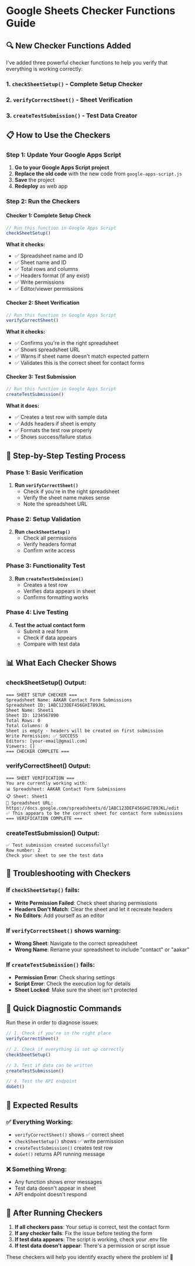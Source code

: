# Google Sheets Checker Functions Guide

## 🔍 New Checker Functions Added

I've added three powerful checker functions to help you verify that everything is working correctly:

### 1. **`checkSheetSetup()`** - Complete Setup Checker
### 2. **`verifyCorrectSheet()`** - Sheet Verification
### 3. **`createTestSubmission()`** - Test Data Creator

## 📋 How to Use the Checkers

### **Step 1: Update Your Google Apps Script**

1. **Go to your Google Apps Script project**
2. **Replace the old code** with the new code from `google-apps-script.js`
3. **Save** the project
4. **Redeploy** as web app

### **Step 2: Run the Checkers**

#### **Checker 1: Complete Setup Check**
```javascript
// Run this function in Google Apps Script
checkSheetSetup()
```

**What it checks:**
- ✅ Spreadsheet name and ID
- ✅ Sheet name and ID
- ✅ Total rows and columns
- ✅ Headers format (if any exist)
- ✅ Write permissions
- ✅ Editor/viewer permissions

#### **Checker 2: Sheet Verification**
```javascript
// Run this function in Google Apps Script
verifyCorrectSheet()
```

**What it checks:**
- ✅ Confirms you're in the right spreadsheet
- ✅ Shows spreadsheet URL
- ✅ Warns if sheet name doesn't match expected pattern
- ✅ Validates this is the correct sheet for contact forms

#### **Checker 3: Test Submission**
```javascript
// Run this function in Google Apps Script
createTestSubmission()
```

**What it does:**
- ✅ Creates a test row with sample data
- ✅ Adds headers if sheet is empty
- ✅ Formats the test row properly
- ✅ Shows success/failure status

## 🚀 Step-by-Step Testing Process

### **Phase 1: Basic Verification**
1. **Run `verifyCorrectSheet()`**
   - Check if you're in the right spreadsheet
   - Verify the sheet name makes sense
   - Note the spreadsheet URL

### **Phase 2: Setup Validation**
2. **Run `checkSheetSetup()`**
   - Check all permissions
   - Verify headers format
   - Confirm write access

### **Phase 3: Functionality Test**
3. **Run `createTestSubmission()`**
   - Creates a test row
   - Verifies data appears in sheet
   - Confirms formatting works

### **Phase 4: Live Testing**
4. **Test the actual contact form**
   - Submit a real form
   - Check if data appears
   - Compare with test data

## 📊 What Each Checker Shows

### **checkSheetSetup() Output:**
```
=== SHEET SETUP CHECKER ===
Spreadsheet Name: AAKAR Contact Form Submissions
Spreadsheet ID: 1ABC123DEF456GHI789JKL
Sheet Name: Sheet1
Sheet ID: 1234567890
Total Rows: 0
Total Columns: 0
Sheet is empty - headers will be created on first submission
Write Permission: ✅ SUCCESS
Editors: [your-email@gmail.com]
Viewers: []
=== CHECKER COMPLETE ===
```

### **verifyCorrectSheet() Output:**
```
=== SHEET VERIFICATION ===
You are currently working with:
📊 Spreadsheet: AAKAR Contact Form Submissions
📋 Sheet: Sheet1
🔗 Spreadsheet URL: https://docs.google.com/spreadsheets/d/1ABC123DEF456GHI789JKL/edit
✅ This appears to be the correct sheet for contact form submissions
=== VERIFICATION COMPLETE ===
```

### **createTestSubmission() Output:**
```
✅ Test submission created successfully!
Row number: 2
Check your sheet to see the test data
```

## 🔧 Troubleshooting with Checkers

### **If `checkSheetSetup()` fails:**
- **Write Permission Failed**: Check sheet sharing permissions
- **Headers Don't Match**: Clear the sheet and let it recreate headers
- **No Editors**: Add yourself as an editor

### **If `verifyCorrectSheet()` shows warning:**
- **Wrong Sheet**: Navigate to the correct spreadsheet
- **Wrong Name**: Rename your spreadsheet to include "contact" or "aakar"

### **If `createTestSubmission()` fails:**
- **Permission Error**: Check sharing settings
- **Script Error**: Check the execution log for details
- **Sheet Locked**: Make sure the sheet isn't protected

## 🎯 Quick Diagnostic Commands

Run these in order to diagnose issues:

```javascript
// 1. Check if you're in the right place
verifyCorrectSheet()

// 2. Check if everything is set up correctly
checkSheetSetup()

// 3. Test if data can be written
createTestSubmission()

// 4. Test the API endpoint
doGet()
```

## 📝 Expected Results

### **✅ Everything Working:**
- `verifyCorrectSheet()` shows ✅ correct sheet
- `checkSheetSetup()` shows ✅ write permission
- `createTestSubmission()` creates test row
- `doGet()` returns API running message

### **❌ Something Wrong:**
- Any function shows error messages
- Test data doesn't appear in sheet
- API endpoint doesn't respond

## 🔄 After Running Checkers

1. **If all checkers pass**: Your setup is correct, test the contact form
2. **If any checker fails**: Fix the issue before testing the form
3. **If test data appears**: The script is working, check your .env file
4. **If test data doesn't appear**: There's a permission or script issue

These checkers will help you identify exactly where the problem is! 🌟
